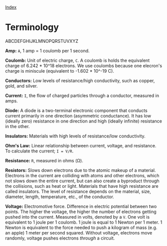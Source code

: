 [Index](index.html)

# Terminology

ABCDEFGHIJKLMNOPQRSTUVXYZ

**Amp:** `A`, 1 amp = 1 coulomb per 1 second.

**Coulomb:** Unit of electric charge, `C`. A coulomb is holds the equivalent charge of 6.242 * 10^18 electrons. We use coulombs because one elecron's charge is miniscule (equivalent to -1.602 * 10^-19 C).

**Conductors:** Low levels of resistance/high conductivity, such as copper, gold, and silver.

**Current:** `I`, the flow of charged particles through a conductor, measured in amps.

**Diode:** A diode is a two-terminal electronic component that conducts current primarily in one direction (asymmetric conductance). It has low (ideally zero) resistance in one direction and high (ideally infinite) resistance in the other.

**Insulators:** Materials with high levels of resistance/low conductivity.

**Ohm's Law:** Linear relationship between current, voltage, and resistance. To calculate the current; `I = V/R`.

**Resistance:** `R`, measured in ohms (Ω).

**Resistors:** Slows down electrons due to the atomic makeup of a material. Electrons in the current are colliding with atoms and other electrons, which not slows down the entire current, but can also create a byproduct through the collisions, such as heat or light. Materials that have high resistance are called insulators. The level of resistance depends on the material, size, diameter, length, temperature, etc., of the conductor.

**Voltage:** Electromotive force. Difference in electric potential between two points. The higher the voltage, the higher the number of electrons getting pushed into the current. Measured in volts, denoted by a `V`. One volt is equivalent to 1 joule per 1 coulomb. 1 joule is equal to 1 Newton per 1 meter. 1 Newton is equivalent to the force needed to push a kilogram of mass (e.g. an apple) 1 meter per second squared. Without voltage, electrons move randomly, voltage pushes electrons *through* a circuit.